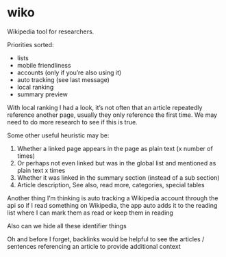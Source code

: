 # wiko

Wikipedia tool for researchers.

Priorities sorted:
- lists
- mobile friendliness
- accounts (only if you’re also using it)
- auto tracking (see last message)
- local ranking
- summary preview

With local ranking I had a look, it’s not often that an article repeatedly reference another page, usually they only reference the first time. We may need to do more research to see if this is true.

Some other useful heuristic may be:
1. Whether a linked page appears in the page as plain text (x number of times)
2. Or perhaps not even linked but was in the global list and mentioned as plain text x times
3. Whether it was linked in the summary section (instead of a sub section)
4. Article description, See also, read more, categories, special tables

Another thing I’m thinking is auto tracking a Wikipedia account through the api so if I read something on Wikipedia, the app auto adds it to the reading list where I can mark them as read or keep them in reading

Also can we hide all these identifier things

Oh and before I forget, backlinks would be helpful to see the articles / sentences referencing an article to provide additional context

